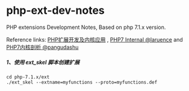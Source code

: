 # php-ext-dev-notes

PHP extensions Development Notes, Based on php 7.1.x version.

Reference links:
[PHP扩展开发及内核应用](http://www.cunmou.com/phpbook/index.md)
,
[PHP7 Internal @laruence](https://github.com/laruence/php7-internal)
and
[PHP7内核剖析 @pangudashu](https://github.com/pangudashu/php7-internal)

##### 1、使用 ext_skel 脚本创建扩展

```shell
cd php-7.1.x/ext
./ext_skel --extname=myfunctions --proto=myfunctions.def
```
